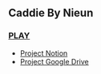 ## Caddie By Nieun

### [PLAY](https://bohyunjung.com/caddie-by-nieun/)

- [Project Notion](https://bohyunjung.notion.site/1994-2023-17583522ae6647f2a5d8966b7f6968ce)
- [Project Google Drive](https://drive.google.com/drive/u/0/folders/1IQ9MpGEFRWOZwxnMgzcRKANWHkMVEl2P)